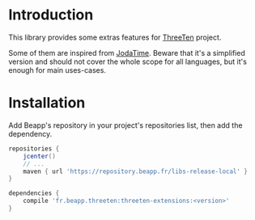 # Introduction

This library provides some extras features for [ThreeTen](http://www.threeten.org/) project.

Some of them are inspired from [JodaTime](http://www.joda.org/joda-time/). Beware that it's a simplified version and should not cover the whole scope for all languages, but it's enough for main uses-cases.

# Installation

Add Beapp's repository in your project's repositories list, then add the dependency.

```groovy
repositories {
    jcenter()
    // ...
    maven { url 'https://repository.beapp.fr/libs-release-local' }
}

dependencies {
    compile 'fr.beapp.threeten:threeten-extensions:<version>'
}
```